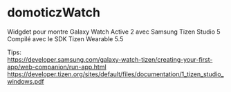 # domoticzWatch

Widgdet pour montre Galaxy Watch Active 2 avec Samsung Tizen Studio 5<br/>
Compilé avec le SDK Tizen Wearable 5.5<br/>

Tips: <br/>
https://developer.samsung.com/galaxy-watch-tizen/creating-your-first-app/web-companion/run-app.html <br/>
https://developer.tizen.org/sites/default/files/documentation/1_tizen_studio_windows.pdf
